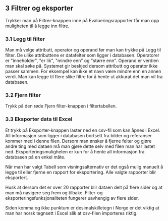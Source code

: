 ## 3 Filtrer og eksporter

Trykker man på Filtrer-knappen inne på Evalueringsrapporter får man opp muligheten til å legge inn filtre. 

### 3.1 Legg til filter

Man må velge attributt, operator og operand før man kan trykke på Legg til filter. De ulike attributtene er datafelter som ligger i databasen. Operatorer er "inneholder", "er lik", "mindre enn" og "større enn". Operand er verdien man skal søke på. Systemet gir beskjed dersom attributt og operator ikke passer sammen. For eksempel kan ikke et navn være mindre enn en annen verdi. Man kan legge til flere slike filtre for å hente ut akkurat det man vil fra databasen.

### 3.2 Fjern filter

Trykk på den røde Fjern filter-knappen i filtertabellen.

### 3.3 Eksporter data til Excel

Et trykk på Eksporter-knappen laster ned en csv-fil som kan åpnes i Excel. All informasjon som ligger i databasen bortsett fra bilder og referanser kommer med i denne filen. Dersom man ønsker å fjerne felter og gjøre andre ting med dataen må man gjøre dette selv med filen man har lastet ned. Eksporteringsmuligheten er kun for å hente all informasjon fra databasen på en enkel måte.

Når man har valgt Tabell som visningsalternativ er det også mulig manuelt å legge til eller fjerne en rapport for eksportering. Alle valgte rapporter blir eksportert. 

Husk at dersom det er over 20 rapporter blir dataen delt på flere sider og at man må navigere seg frem og tilbake. Filter-og eksporteringsfunksjonaliteten fungerer uavhengig av flere sider. 

Siden komma og ikke punktum er desimalskilletegn i Norge er det viktig at man har norsk tegnsett i Excel slik at csv-filen importeres riktig. 
